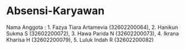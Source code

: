 # Absensi-Karyawan
Nama Anggota : 1. Fazya Tiara Artamevia (32602200064), 2. Hanikun Sukma S (32602200072), 3. Hawa Parida N (32602200073), 4. Ikrana Kharisa H (32602200079), 5. Luluk Indah R (32602200082)
